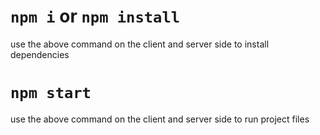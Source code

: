 # `npm i` or `npm install`
use the above command on the client and server side to install dependencies

# `npm start`
use the above command on the client and server side to run project files